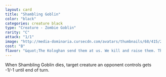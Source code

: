 ```yaml
---
layout: card
title: "Shambling Goblin"
color: "black"
categories: creature black
type: "Creature - Zombie Goblin"
rarity: "C"
attack: "1/1"
image: "http://media-dominaria.cursecdn.com/avatars/thumbnails/68/415/200/283/635618481513237014.png"
cost: "B"
flavor: "&quot;The Kologhan send them at us. We kill and raise them. They fight the next wave the Kologhan send. It&#x27;s a neat little cycle.&quot;"
---
```


When Shambling Goblin dies, target creature an opponent controls gets -1/-1 until end of turn.
